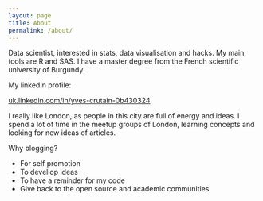 ```yaml
---
layout: page
title: About
permalink: /about/
---
```


Data scientist, interested in stats, data visualisation and hacks. My main tools are R and SAS.
I have a master degree from the French scientific university of Burgundy.

My linkedIn profile:

[uk.linkedin.com/in/yves-crutain-0b430324](https://uk.linkedin.com/in/yves-crutain-0b430324)

I really like London, as people in this city are full of energy and ideas. I spend a lot of time in the meetup groups of London, learning concepts and looking for new ideas of articles.

Why blogging?

 * For self promotion
 * To devellop ideas
 * To have a reminder for my code
 * Give back to the open source and academic communities


